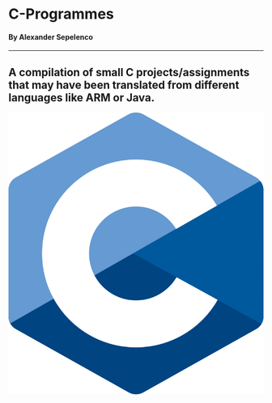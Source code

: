 # C-Programmes
#### By Alexander Sepelenco
---
A compilation of small C projects/assignments that may have been translated from different languages like ARM or Java.
---
![alt text](https://github.com/alexandersep/C-Programmes/blob/main/C-pic.png?raw=true)
